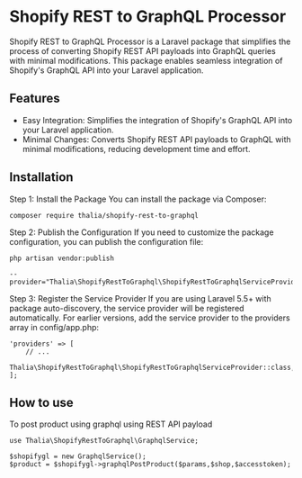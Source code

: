 # Shopify REST to GraphQL Processor

Shopify REST to GraphQL Processor is a Laravel package that simplifies the process of converting Shopify REST API payloads into GraphQL queries with minimal modifications. This package enables seamless integration of Shopify's GraphQL API into your Laravel application.

## Features
 - Easy Integration: Simplifies the integration of Shopify's GraphQL API into your Laravel application.
 - Minimal Changes: Converts Shopify REST API payloads to GraphQL with minimal modifications, reducing development time and effort.

## Installation
Step 1: Install the Package
    You can install the package via Composer:
    
    composer require thalia/shopify-rest-to-graphql

Step 2: Publish the Configuration
    If you need to customize the package configuration, you can publish the configuration file:

    php artisan vendor:publish 
    
    --provider="Thalia\ShopifyRestToGraphql\ShopifyRestToGraphqlServiceProvider"
Step 3: Register the Service Provider
    If you are using Laravel 5.5+ with package auto-discovery, the service provider will be registered automatically. For earlier versions, add the service provider to the providers array in config/app.php:

    'providers' => [
        // ...
        Thalia\ShopifyRestToGraphql\ShopifyRestToGraphqlServiceProvider::class,
    ];


## How to use
To post product using graphql using REST API payload

    use Thalia\ShopifyRestToGraphql\GraphqlService; 

    $shopifygl = new GraphqlService();
    $product = $shopifygl->graphqlPostProduct($params,$shop,$accesstoken);
